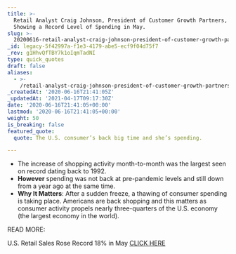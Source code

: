 ```yaml
---
title: >-
  Retail Analyst Craig Johnson, President of Customer Growth Partners, on Data
  Showing a Record Level of Spending in May.
slug: >-
  20200616-retail-analyst-craig-johnson-president-of-customer-growth-partners-on-data-showing-a-record-level-of-spending-in-may
_id: legacy-5f42997a-f1e3-4179-abe5-ecf9f04d75f7
_rev: g1HhvQfTBY7k1oIqmTadNI
type: quick_quotes
draft: false
aliases:
  - >-
    /retail-analyst-craig-johnson-president-of-customer-growth-partners-on-data-showing-a-record-level-of-spending-in-may/
_createdAt: '2020-06-16T21:41:05Z'
_updatedAt: '2021-04-17T09:17:30Z'
date: '2020-06-16T21:41:05+00:00'
lastmod: '2020-06-16T21:41:05+00:00'
weight: 50
is_breaking: false
featured_quote:
  quote: The U.S. consumer’s back big time and she’s spending.

---
```

* The increase of shopping activity month-to-month was the largest seen on record dating back to 1992.
* **However** spending was not back at pre-pandemic levels and still down from a year ago at the same time.
* **Why It Matters**: After a sudden freeze, a thawing of consumer spending is taking place. Americans are back shopping and this matters as consumer activity propels nearly three-quarters of the U.S. economy (the largest economy in the world).

READ MORE:

U.S. Retail Sales Rose Record 18% in May [CLICK HERE](https://www.wsj.com/articles/shoppers-returned-in-may-likely-spurring-increased-retail-sales-11592299802)